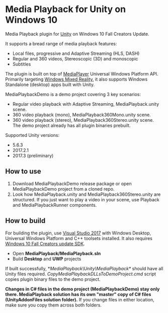  # Media Playback for Unity on Windows 10

Media Playback plugin for [Unity](https://unity3d.com/) on Windows 10 Fall Creators Update. 

It supports a bread range of media playback features: 
* Local files, progressive and Adaptive Streaming (HLS, DASH) 
* Regular and 360 videos, Stereoscopic (3D) and monoscopic  
* Subtitles 

The plugin is built on top of [MediaPlayer](https://docs.microsoft.com/en-us/windows/uwp/audio-video-camera/play-audio-and-video-with-mediaplayer) Universal Windows Platform API. 
Primarily targeting [Windows Mixed Reality](https://developer.microsoft.com/en-us/windows/mixed-reality/mixed_reality), it also supports Windows Standalone (desktop) apps built with Unity. 
  
MediaPlaybackDemo is a demo project covering 3 key scenarios: 
* Regular video playback with Adaptive Streaming, MediaPlayback.unity scene.  
* 360 video playback (mono), MediaPlayback360Mono.unity scene. 
* 360 video playback (stereo), MediaPlayback360Stereo.unity scene.  
The demo project already has all plugin binaries prebuilt.  

Supported Unity versions: 
* 5.6.3 
* 2017.2.1 
* 2017.3 (preliminary) 

## How to use 
1. Download MediaPlaybackDemo release package or open MediaPlaybackDemo project from a cloned repo.
2. Look how MediaPlayback.unity and MediaPlayback360Stereo.unity are structured. If you just want to play a video in your scene, use Playback and MediaPlaybackRunner components. 

## How to build
For building the plugin, use [Visual Studio 2017](https://www.visualstudio.com/downloads/) with Windows Desktop, Universal Windows Platform and C++ toolsets installed. It also requires [Windows 10 Fall Creators update SDK](https://developer.microsoft.com/en-US/windows/downloads/windows-10-sdk).

* Open **MediaPlayback/MediaPlayback.sln** 
* Build **Desktop** and **UWP** projects 

If built successfully, **MediaPlayback\Unity\MediaPlayback\** should have all Unity files required. *CopyMediaPlaybackDLLsToDemoProject.cmd* script copies plugin binary files to the demo project.

**Changes in C# files in the demo project (MediaPlaybackDemo) stay only there. MediaPlayback solution has its own "master" copy of C# files (UnityAddonFiles solution folder).** 
If you change files in either location, make sure you copy them across both folders. 
